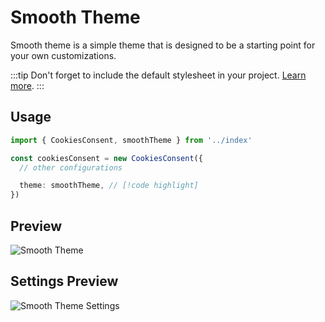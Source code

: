 # Smooth Theme

Smooth theme is a simple theme that is designed to be a starting point for your own customizations.

:::tip
Don't forget to include the default stylesheet in your project. [Learn more](../guide/getting-started.md#linking-styles).
:::

## Usage

```typescript
import { CookiesConsent, smoothTheme } from '../index'

const cookiesConsent = new CookiesConsent({
  // other configurations

  theme: smoothTheme, // [!code highlight]
})
```

## Preview

![Smooth Theme](/themes/cc-theme-smooth.jpeg)

## Settings Preview

![Smooth Theme Settings](/themes/cc-theme-smooth-settings.jpeg)
